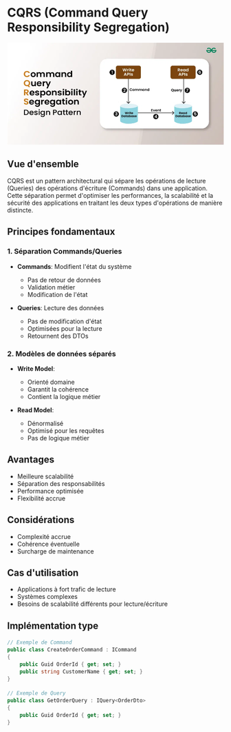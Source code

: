 # CQRS (Command Query Responsibility Segregation)

![alt text](./images/cqrs.png "CQRS")

## Vue d'ensemble

CQRS est un pattern architectural qui sépare les opérations de lecture (Queries) des opérations d'écriture (Commands) dans une application.
Cette séparation permet d'optimiser les performances, la scalabilité et la sécurité des applications en traitant les deux types d'opérations de manière distincte.

## Principes fondamentaux

### 1. Séparation Commands/Queries

- **Commands**: Modifient l'état du système
  - Pas de retour de données
  - Validation métier
  - Modification de l'état

- **Queries**: Lecture des données
  - Pas de modification d'état
  - Optimisées pour la lecture
  - Retournent des DTOs

### 2. Modèles de données séparés

- **Write Model**: 
  - Orienté domaine
  - Garantit la cohérence
  - Contient la logique métier

- **Read Model**:
  - Dénormalisé
  - Optimisé pour les requêtes
  - Pas de logique métier

## Avantages

- Meilleure scalabilité
- Séparation des responsabilités
- Performance optimisée
- Flexibilité accrue

## Considérations

- Complexité accrue
- Cohérence éventuelle
- Surcharge de maintenance

## Cas d'utilisation

- Applications à fort trafic de lecture
- Systèmes complexes
- Besoins de scalabilité différents pour lecture/écriture

## Implémentation type

```csharp
// Exemple de Command
public class CreateOrderCommand : ICommand
{
    public Guid OrderId { get; set; }
    public string CustomerName { get; set; }
}

// Exemple de Query
public class GetOrderQuery : IQuery<OrderDto>
{
    public Guid OrderId { get; set; }
}
```

